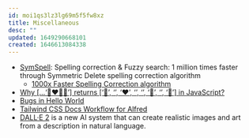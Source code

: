 ```yaml
---
id: moi1qs3lz3lg69m5f5fw8xz
title: Miscellaneous
desc: ""
updated: 1649290668101
created: 1646613084338
---
```


- [SymSpell](https://github.com/wolfgarbe/SymSpell): Spelling correction & Fuzzy search: 1 million times faster through Symmetric Delete spelling correction algorithm
  - [1000x Faster Spelling Correction algorithm](https://seekstorm.com/blog/1000x-spelling-correction/)
- [Why […‘👩‍❤️‍💋‍👨’] returns [‘👩’, ‘‍’, ‘❤’, ‘️’, ‘‍’, ‘💋’, ‘‍’, ‘👨’] in JavaScript?](https://medium.com/frontend-canteen/why-%EF%B8%8F-returns-%EF%B8%8F-in-javascript-7b890e3a13b2)
- [Bugs in Hello World](https://blog.sunfishcode.online/bugs-in-hello-world/)
- [Tailwind CSS Docs Workflow for Alfred](https://github.com/techouse/alfred-tailwindcss-docs)
- [DALL·E 2](https://openai.com/dall-e-2/) is a new AI system that can create realistic images and art from a description in natural language.
